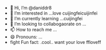 - 👋 Hi, I’m @daniddr8
- 👀 I’m interested in ...love cuijingfeicuijinfei
- 🌱 I’m currently learning ...cuijingfei
- 💞️ I’m looking to collabogaorate on ...
- 📫 How to reach me ...
- 😄 Pronouns: ...
- fight Fun fact: .cool..
want your love ffloveff
<!---the best wishes to you
daniddr8/daniddr8 is a ✨ special ✨ repository because its `README.md` (this file) appears on your GitHub profile.
You can click the Preview link to take a look at your changes.
--->
